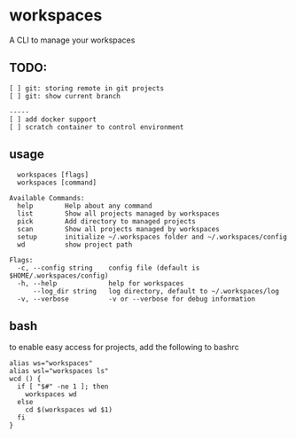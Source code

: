 # workspaces
A CLI to manage your workspaces

## TODO:
```
[ ] git: storing remote in git projects
[ ] git: show current branch

-----
[ ] add docker support
[ ] scratch container to control environment
```

## usage
```
  workspaces [flags]
  workspaces [command]

Available Commands:
  help        Help about any command
  list        Show all projects managed by workspaces
  pick        Add directory to managed projects
  scan        Show all projects managed by workspaces
  setup       initialize ~/.workspaces folder and ~/.workspaces/config
  wd          show project path

Flags:
  -c, --config string    config file (default is $HOME/.workspaces/config)
  -h, --help             help for workspaces
      --log_dir string   log directory, default to ~/.workspaces/log
  -v, --verbose          -v or --verbose for debug information
```

## bash
to enable easy access for projects, add the following to bashrc
```
alias ws="workspaces"
alias wsl="workspaces ls"
wcd () {
  if [ "$#" -ne 1 ]; then
    workspaces wd
  else
    cd $(workspaces wd $1)
  fi  
}
```
